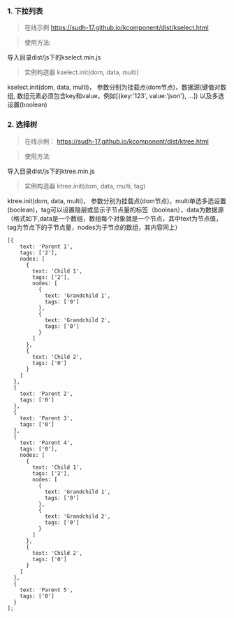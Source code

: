 ### 1. 下拉列表
> 在线示例 https://sudh-17.github.io/kcomponent/dist/kselect.html

> 使用方法:

导入目录dist/js下的kselect.min.js

>实例构造器  kselect.init(dom, data, multi)

kselect.init(dom, data, multi)， 参数分别为挂载点(dom节点)，数据源(键值对数组, 数组元素必须包含key和value，例如[{key:'123', value:'json'}, ...]) 以及多选设置(boolean)

### 2. 选择树
> 在线示例： https://sudh-17.github.io/kcomponent/dist/ktree.html

> 使用方法:

导入目录dist/js下的ktree.min.js

>实例构造器  ktree.init(dom, data, multi, tag)

ktree.init(dom, data, multi)， 参数分别为挂载点(dom节点)，multi单选多选设置(boolean)，tag可以设置隐层或显示子节点量的标签（boolean），data为数据源（格式如下,data是一个数组，数组每个对象就是一个节点，其中text为节点值，tag为节点下的子节点量，nodes为子节点的数组，其内容同上）
```
[{
    text: 'Parent 1',
    tags: ['2'],
    nodes: [
      {
        text: 'Child 1',
        tags: ['2'],
        nodes: [
          {
            text: 'Grandchild 1',
            tags: ['0']
          },
          {
            text: 'Grandchild 2',
            tags: ['0']
          }
        ]
      },
      {
        text: 'Child 2',
        tags: ['0']
      }
    ]
  },
  {
    text: 'Parent 2',
    tags: ['0']
  },
  {
    text: 'Parent 3',
    tags: ['0']
  },
  {
    text: 'Parent 4',
    tags: ['0'],
    nodes: [
      {
        text: 'Child 1',
        tags: ['2'],
        nodes: [
          {
            text: 'Grandchild 1',
            tags: ['0']
          },
          {
            text: 'Grandchild 2',
            tags: ['0']
          }
        ]
      },
      {
        text: 'Child 2',
        tags: ['0']
      }
    ]
  },
  {
    text: 'Parent 5',
    tags: ['0']
  }
];
```